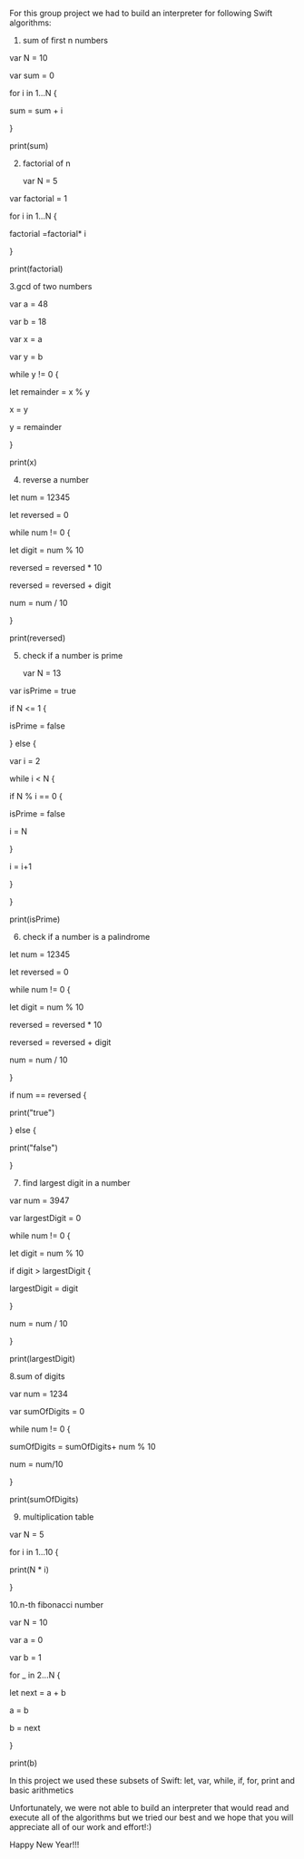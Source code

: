 For this group project we had to build an interpreter for following Swift algorithms:


1. sum of first n numbers

var N = 10

var sum = 0

for i in 1...N {
 
sum = sum + i

}

print(sum)


2. factorial of n


   var N = 5
 
 var factorial = 1


for i in 1...N {
    
factorial =factorial* i

}

print(factorial)
	
    	


3.gcd of two numbers


var a = 48

var b = 18

var x = a

var y = b

while y != 0 {
   
let remainder = x % y
   
x = y
   
 y = remainder

}

print(x)

    		
    		
4. reverse a number

let num = 12345

let reversed = 0

while num != 0 {

  let digit = num % 10
  
  reversed = reversed * 10
 
  reversed = reversed + digit
   

num = num / 10

}

print(reversed)


5. check if a number is prime

   var N = 13

var isPrime = true

if N <= 1 {
  
isPrime = false

} else {
 
var i = 2

 while i < N {

  if N % i == 0 {
        
isPrime = false
           
i = N 
      
}
       
i = i+1
    
}

}

print(isPrime)



6. check if a number is a palindrome

let num = 12345

let reversed = 0

while num != 0 {
    
let digit = num % 10

 reversed = reversed * 10

reversed = reversed + digit
   
num = num / 10

}

if num == reversed {

print("true")

} else {
   
print("false")

}




7. find largest digit in a number

var num = 3947

var largestDigit = 0

while num != 0 {

 let digit = num % 10

 if digit > largestDigit {
       
largestDigit = digit
    
}
   
num = num / 10

}

print(largestDigit)



8.sum of digits

  var num = 1234

 var sumOfDigits = 0

while num != 0 {

 sumOfDigits = sumOfDigits+ num % 10
   
num = num/10

}

print(sumOfDigits)



9. multiplication table

var N = 5

for i in 1...10 {
  
print(N * i)

}



10.n-th fibonacci number

var N = 10

var a = 0

var b = 1

for _ in 2...N {
    
let next = a + b

 a = b

 b = next

}

print(b)










In this project we used these subsets of Swift:  let, var, while, if, for, print and basic arithmetics

Unfortunately, we were not able to build an interpreter that would read and execute all of the algorithms but we tried our best and we hope that you will appreciate all of our work and effort!:)

Happy New Year!!!
